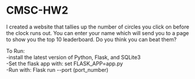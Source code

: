 # CMSC-HW2

I created a website that tallies up the number of circles you click on before the clock runs out. You can enter your name which will send you to a page to show you the top 10 leaderboard. Do you think you can beat them?

To Run:
  <br>-install the latest version of Python, Flask, and SQLite3
  <br>-Set the flask app with: set FLASK_APP=app.py
  <br>-Run with: Flask run --port (port_number)
